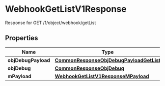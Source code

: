 

# WebhookGetListV1Response

Response for GET /1/object/webhook/getList

## Properties

| Name | Type | Description | Notes |
|------------ | ------------- | ------------- | -------------|
|**objDebugPayload** | [**CommonResponseObjDebugPayloadGetList**](CommonResponseObjDebugPayloadGetList.md) |  |  |
|**objDebug** | [**CommonResponseObjDebug**](CommonResponseObjDebug.md) |  |  [optional] |
|**mPayload** | [**WebhookGetListV1ResponseMPayload**](WebhookGetListV1ResponseMPayload.md) |  |  |



